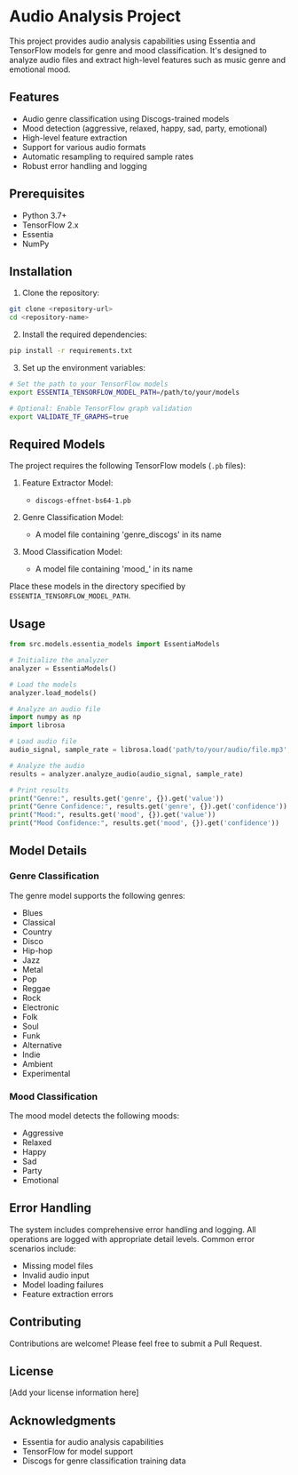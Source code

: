 # Audio Analysis Project

This project provides audio analysis capabilities using Essentia and TensorFlow models for genre and mood classification. It's designed to analyze audio files and extract high-level features such as music genre and emotional mood.

## Features

- Audio genre classification using Discogs-trained models
- Mood detection (aggressive, relaxed, happy, sad, party, emotional)
- High-level feature extraction
- Support for various audio formats
- Automatic resampling to required sample rates
- Robust error handling and logging

## Prerequisites

- Python 3.7+
- TensorFlow 2.x
- Essentia
- NumPy

## Installation

1. Clone the repository:
```bash
git clone <repository-url>
cd <repository-name>
```

2. Install the required dependencies:
```bash
pip install -r requirements.txt
```

3. Set up the environment variables:
```bash
# Set the path to your TensorFlow models
export ESSENTIA_TENSORFLOW_MODEL_PATH=/path/to/your/models

# Optional: Enable TensorFlow graph validation
export VALIDATE_TF_GRAPHS=true
```

## Required Models

The project requires the following TensorFlow models (`.pb` files):

1. Feature Extractor Model:
   - `discogs-effnet-bs64-1.pb`

2. Genre Classification Model:
   - A model file containing 'genre_discogs' in its name

3. Mood Classification Model:
   - A model file containing 'mood_' in its name

Place these models in the directory specified by `ESSENTIA_TENSORFLOW_MODEL_PATH`.

## Usage

```python
from src.models.essentia_models import EssentiaModels

# Initialize the analyzer
analyzer = EssentiaModels()

# Load the models
analyzer.load_models()

# Analyze an audio file
import numpy as np
import librosa

# Load audio file
audio_signal, sample_rate = librosa.load('path/to/your/audio/file.mp3', sr=None)

# Analyze the audio
results = analyzer.analyze_audio(audio_signal, sample_rate)

# Print results
print("Genre:", results.get('genre', {}).get('value'))
print("Genre Confidence:", results.get('genre', {}).get('confidence'))
print("Mood:", results.get('mood', {}).get('value'))
print("Mood Confidence:", results.get('mood', {}).get('confidence'))
```

## Model Details

### Genre Classification
The genre model supports the following genres:
- Blues
- Classical
- Country
- Disco
- Hip-hop
- Jazz
- Metal
- Pop
- Reggae
- Rock
- Electronic
- Folk
- Soul
- Funk
- Alternative
- Indie
- Ambient
- Experimental

### Mood Classification
The mood model detects the following moods:
- Aggressive
- Relaxed
- Happy
- Sad
- Party
- Emotional

## Error Handling

The system includes comprehensive error handling and logging. All operations are logged with appropriate detail levels. Common error scenarios include:

- Missing model files
- Invalid audio input
- Model loading failures
- Feature extraction errors

## Contributing

Contributions are welcome! Please feel free to submit a Pull Request.

## License

[Add your license information here]

## Acknowledgments

- Essentia for audio analysis capabilities
- TensorFlow for model support
- Discogs for genre classification training data 